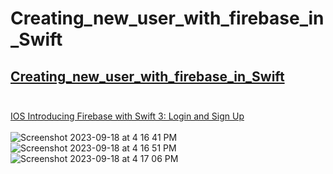# Creating_new_user_with_firebase_in_Swift
## [Creating_new_user_with_firebase_in_Swift](https://stackoverflow.com/questions/36579138/creating-new-user-with-firebase-in-swift) <br><br>

[IOS Introducing Firebase with Swift 3: Login and Sign Up](https://www.appcoda.com/firebase-login-signup/) <br><br>
![Screenshot 2023-09-18 at 4 16 41 PM](https://github.com/Experimenters1/Creating_new_user_with_firebase_in_Swift/assets/64000769/189a967a-90f8-4f1c-af71-d6945132c1b8)
![Screenshot 2023-09-18 at 4 16 51 PM](https://github.com/Experimenters1/Creating_new_user_with_firebase_in_Swift/assets/64000769/3aa893e5-b154-47de-a3ba-8c64205132bb)
![Screenshot 2023-09-18 at 4 17 06 PM](https://github.com/Experimenters1/Creating_new_user_with_firebase_in_Swift/assets/64000769/ca59bdac-c258-4f95-b5b7-c95fd7318c65)



